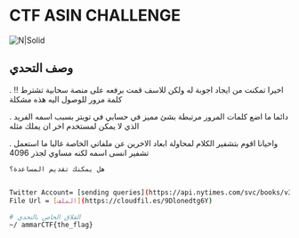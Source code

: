 # CTF ASIN CHALLENGE


![N|Solid](https://i.ibb.co/rttTfwZ/2022-09-21-235623.png)

## وصف التحدي

. اخيرا تمكنت من ايجاد اجوبة له ولكن للاسف قمت برفعه على منصة سحابية تشترط 
 !! كلمة مرور للوصول اليه هذه مشكلة 

. دائما ما اضع كلمات المرور مرتبطة بشئ مميز في حسابي في تويتر 
بسبب اسمه الفريد الذي لا يمكن لمستخدم اخر ان يملك مثله 

.  واحيانا اقوم بتشفير الكلام لمحاولة ابعاد الاخرين عن ملفاتي الخاصة
غالبا ما استعمل تشفير انسى اسمه لكنه مساوي لجذر 4096

```
هل يمكنك تقديم المساعدة؟
```


```sh

Twitter Account= [sending queries](https://api.nytimes.com/svc/books/v3/lists/).
File Url = [الملف](https://cloudfil.es/9Dlonedtg6Y)

```

```sh
# الفلاق الخاص بالتحدي
~/ ammarCTF{the_flag}
```



